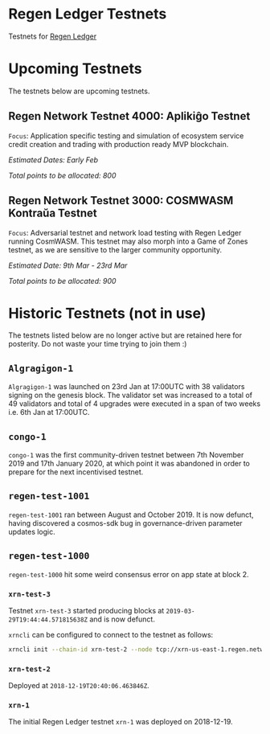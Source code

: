 # Regen Ledger Testnets

Testnets for [Regen Ledger](https://github.com/regen-network/regen-ledger)

# Upcoming Testnets

The testnets below are upcoming testnets.

## Regen Network Testnet 4000: Aplikiĝo Testnet

`Focus`: Application specific testing and simulation of ecosystem service credit creation and trading with production ready MVP blockchain.

*Estimated Dates: Early Feb*

*Total points to be allocated: 800*

## Regen Network Testnet 3000: COSMWASM Kontraŭa Testnet

`Focus`: Adversarial testnet and network load testing with Regen Ledger running CosmWASM. This testnet may also morph into a Game of Zones testnet, as we are sensitive to the larger community opportunity.

*Estimated Date: 9th Mar - 23rd Mar*

*Total points to be allocated: 900*

# Historic Testnets (not in use)

The testnets listed below are no longer active but are retained here for posterity. Do not waste your time trying to join them :)

## `Algragigon-1`

`Algragigon-1` was launched on 23rd Jan at 17:00UTC with 38 validators signing on the genesis block. The validator set was increased to a total of 49 validators and total of 4 upgrades were executed in a span of two weeks i.e. 6th Jan at 17:00UTC.

## `congo-1` 

`congo-1` was the first community-driven testnet between 7th November 2019 and 17th January 2020, at which point it was abandoned in order to prepare for the next incentivised testnet.

## `regen-test-1001`

`regen-test-1001` ran between August and October 2019. It is now defunct, having discovered a cosmos-sdk bug in governance-driven parameter updates logic.

## `regen-test-1000` 

`regen-test-1000` hit some weird consensus error on app state at block 2.

### `xrn-test-3`

Testnet `xrn-test-3` started producing blocks at `2019-03-29T19:44:44.571815638Z` and is now defunct.


`xrncli` can be configured to connect to the testnet as follows:

```sh
xrncli init --chain-id xrn-test-2 --node tcp://xrn-us-east-1.regen.network:26657
```

### `xrn-test-2`

Deployed at `2018-12-19T20:40:06.463846Z`.

### `xrn-1`

The initial Regen Ledger testnet `xrn-1` was deployed on 2018-12-19.

```
